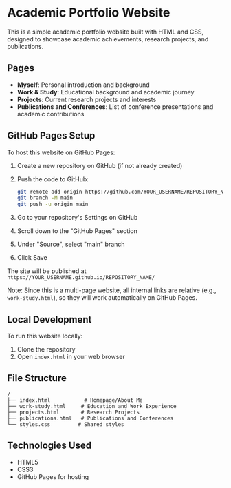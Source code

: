 # Academic Portfolio Website

This is a simple academic portfolio website built with HTML and CSS, designed to showcase academic achievements, research projects, and publications.

## Pages

- **Myself**: Personal introduction and background
- **Work & Study**: Educational background and academic journey
- **Projects**: Current research projects and interests
- **Publications and Conferences**: List of conference presentations and academic contributions

## GitHub Pages Setup

To host this website on GitHub Pages:

1. Create a new repository on GitHub (if not already created)
2. Push the code to GitHub:

   ```bash
   git remote add origin https://github.com/YOUR_USERNAME/REPOSITORY_NAME.git
   git branch -M main
   git push -u origin main
   ```

3. Go to your repository's Settings on GitHub
4. Scroll down to the "GitHub Pages" section
5. Under "Source", select "main" branch
6. Click Save

The site will be published at `https://YOUR_USERNAME.github.io/REPOSITORY_NAME/`

Note: Since this is a multi-page website, all internal links are relative (e.g., `work-study.html`), so they will work automatically on GitHub Pages.

## Local Development

To run this website locally:

1. Clone the repository
2. Open `index.html` in your web browser

## File Structure

```
/
├── index.html           # Homepage/About Me
├── work-study.html     # Education and Work Experience
├── projects.html       # Research Projects
├── publications.html   # Publications and Conferences
└── styles.css         # Shared styles
```

## Technologies Used

- HTML5
- CSS3
- GitHub Pages for hosting
